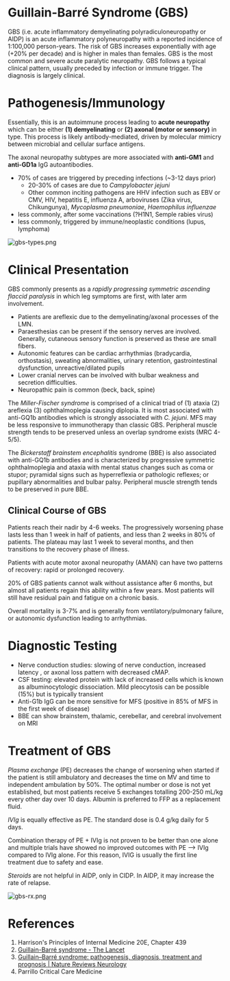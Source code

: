 # Guillain-Barré Syndrome (GBS)
GBS (i.e. acute inflammatory demyelinating polyradiculoneuropathy or AIDP) is an acute inflammatory polyneuropathy with a reported incidence of 1:100,000 person-years. The risk of GBS increases exponentially with age (+20% per decade) and is higher in males than females. GBS is the most common and severe acute paralytic neuropathy.  GBS follows a typical clinical pattern, usually preceded by infection or immune trigger. The diagnosis is largely clinical.

# Pathogenesis/Immunology
Essentially, this is an autoimmune process leading to **acute neuropathy** which can be either **(1) demyelinating** or **(2) axonal (motor or sensory)** in type. This process is likely antibody-mediated, driven by molecular mimicry between microbial and cellular surface antigens.

The axonal neuropathy subtypes are more associated with **anti-GM1** and **anti-GD1a** IgG autoantibodies.

- 70% of cases are triggered by preceding infections (~3-12 days prior)
	-   20-30% of cases are due to *Campylobacter jejuni*
	- Other common inciting pathogens are HHV infection such as EBV or CMV, HIV, hepatitis E, influenza A, arboviruses (Zika virus, Chikungunya), *Mycoplasma pneumoniae*, *Haemophilus influenzae*
- less commonly, after some vaccinations (?H1N1, Semple rabies virus)
- less commonly, triggered by immune/neoplastic conditions (lupus, lymphoma)

![gbs-types.png](img/gbs-types.png)

# Clinical Presentation
GBS commonly presents as a *rapidly progressing symmetric ascending flaccid paralysis* in which leg symptoms are first, with later arm involvement.

- Patients are areflexic due to the demyelinating/axonal processes of the LMN.
- Paraesthesias can be present if the sensory nerves are involved. Generally, cutaneous sensory function is preserved as these are small fibers.
- Autonomic features can be cardiac arrhythmias (bradycardia, orthostasis), sweating abnormalities, urinary retention, gastrointestinal dysfunction, unreactive/dilated pupils
- Lower cranial nerves can be involved with bulbar weakness and secretion difficulties.
- Neuropathic pain is common (beck, back, spine)

The *Miller-Fischer syndrome* is comprised of a clinical triad of (1) ataxia (2) areflexia (3) ophthalmoplegia causing diplopia. It is most associated with anti-GQ1b antibodies which is strongly associated with *C. jejuni*. MFS may be less responsive to immunotherapy than classic GBS. Peripheral muscle strength tends to be preserved unless an overlap syndrome exists (MRC 4-5/5).

The *Bickerstaff brainstem encephalitis* syndrome (BBE) is also associated with anti-GQ1b antibodies and is characterized by progressive symmetric ophthalmoplegia and ataxia with mental status changes such as coma or stupor;  pyramidal signs such as hyperreflexia or pathologic reflexes; or pupillary abnormalities and bulbar palsy. Peripheral muscle strength tends to be preserved in pure BBE.

## Clinical Course of GBS
Patients reach their nadir by 4-6 weeks. The progressively worsening phase lasts less than 1 week in half of patients, and less than 2 weeks in 80% of patients. The plateau may last 1 week to several months, and then transitions to the recovery phase of illness.

Patients with acute motor axonal neuropathy (AMAN) can have two patterns of recovery: rapid or prolonged recovery.

20% of GBS patients cannot walk without assistance after 6 months, but almost all patients regain this ability within a few years. Most patients will still have residual pain and fatigue on a chronic basis.

Overall mortality is 3-7% and is generally from ventilatory/pulmonary failure, or autonomic dysfunction leading to arrhythmias.

# Diagnostic Testing
- Nerve conduction studies: slowing of nerve conduction, increased latency , or axonal loss pattern with decreased cMAP.
- CSF testing: elevated protein with lack of increased cells which is known as  albuminocytologic dissociation. Mild pleocytosis can be possible (15%) but is typically transient
- Anti-G1b IgG can be more sensitive for MFS (positive in 85% of MFS in the first week of disease)
- BBE can show brainstem, thalamic, cerebellar, and cerebral involvement on MRI

# Treatment of GBS
*Plasma exchange* (PE) decreases the change of worsening when started if the patient is still ambulatory and decreases the time on MV and time to independent ambulation by 50%. The optimal number or dose is not yet established, but most patients receive 5 exchanges totalling 200-250 mL/kg every other day over 10 days. Albumin is preferred to FFP as a replacement fluid.

*IVIg* is equally effective as PE. The standard dose is 0.4 g/kg daily for 5 days.

Combination therapy of PE + IVIg is not proven to be better than one alone and multiple trials have showed no improved outcomes with PE --> IVIg compared to IVIg alone. For this reason, IVIG is usually the first line treatment due to safety and ease. 

*Steroids* are not helpful in AIDP, only in CIDP. In AIDP, it may increase the rate of relapse.

![gbs-rx.png](img/gbs-rx.png)

# References
1. Harrison's Principles of Internal Medicine 20E, Chapter 439
2. [Guillain-Barré syndrome - The Lancet](https://www.thelancet.com/journals/lancet/article/PIIS0140-6736(16)00339-1/fulltext)
3. [Guillain–Barré syndrome: pathogenesis, diagnosis, treatment and prognosis | Nature Reviews Neurology](https://www.nature.com/articles/nrneurol.2014.121)
4. Parrillo Critical Care Medicine